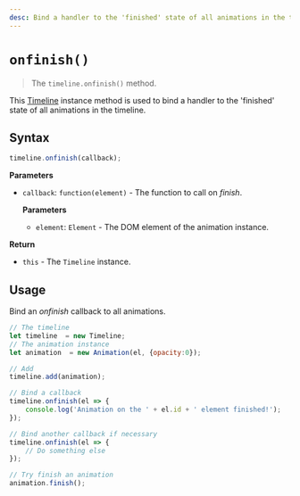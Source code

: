 ```yaml
---
desc: Bind a handler to the 'finished' state of all animations in the timeline.
---
```

# `onfinish()`

> The `timeline.onfinish()` method.

This [Timeline](..) instance method is used to bind a handler to the 'finished' state of all animations in the timeline.

## Syntax

```js
timeline.onfinish(callback);
```

**Parameters**

+ `callback`: `function(element)` - The function to call on *finish*.

    **Parameters**

    + `element`: `Element` - The DOM element of the animation instance.

**Return**

+ `this` - The `Timeline` instance.

## Usage

Bind an *onfinish* callback to all animations.

```js
// The timeline
let timeline  = new Timeline;
// The animation instance
let animation  = new Animation(el, {opacity:0});

// Add
timeline.add(animation);

// Bind a callback
timeline.onfinish(el => {
    console.log('Animation on the ' + el.id + ' element finished!');
});

// Bind another callback if necessary
timeline.onfinish(el => {
    // Do something else
});

// Try finish an animation
animation.finish();
```
